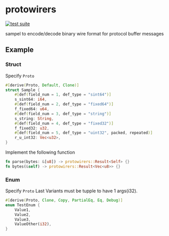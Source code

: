 # protowirers
[![test suite](https://github.com/blck-snwmn/protowirers/actions/workflows/ci.yml/badge.svg)](https://github.com/blck-snwmn/protowirers/actions/workflows/ci.yml)

sampel to encode/decode binary wire format for protocol buffer messages

## Example

### Struct

Specify `Proto`

```rust
#[derive(Proto, Default, Clone)]
struct Sample {
    #[def(field_num = 1, def_type = "sint64")]
    s_sint64: i64,
    #[def(field_num = 2, def_type = "fixed64")]
    f_fixed64: u64,
    #[def(field_num = 3, def_type = "string")]
    s_string: String,
    #[def(field_num = 4, def_type = "fixed32")]
    f_fixed32: u32,
    #[def(field_num = 5, def_type = "uint32", packed, repeated)]
    r_u_int32: Vec<u32>,
}
```

Implement the following function

```rust
fn parse(bytes: &[u8]) -> protowirers::Result<Self> {}
fn bytes(&self) -> protowirers::Result<Vec<u8>> {}
```

### Enum

Specify `Proto`
Last Variants must be tupple to have 1 args(i32).

```rust
#[derive(Proto, Clone, Copy, PartialEq, Eq, Debug)]
enum TestEnum {
    Value1,
    Value2,
    Value3,
    ValueOther(i32),
}
```
